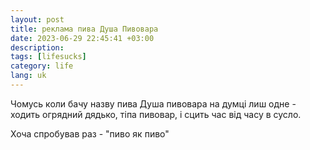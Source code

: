```yaml
---
layout: post
title: реклама пива Душа Пивовара
date: 2023-06-29 22:45:41 +03:00
description: 
tags: [lifesucks]
category: life
lang: uk
---
```


Чомусь коли бачу назву пива Душа пивовара на думці лиш одне - ходить огрядний дядько, тіпа пивовар, і сцить час від часу в сусло.

Хоча спробував раз - "пиво як пиво"

